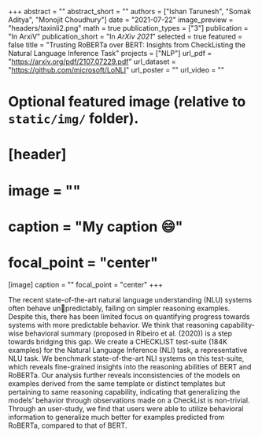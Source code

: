 +++
abstract = ""
abstract_short = ""
authors = ["Ishan Tarunesh", "Somak Aditya", "Monojit Choudhury"]
date = "2021-07-22"
image_preview = "headers/taxinli2.png"
math = true
publication_types = ["3"]
publication = "In ArxiV"
publication_short = "In *ArXiv 2021*"
selected = true
featured = false
title = "Trusting RoBERTa over BERT: Insights from CheckListing the Natural Language Inference Task"
projects = ["NLP"]
url_pdf = "https://arxiv.org/pdf/2107.07229.pdf"
url_dataset = "https://github.com/microsoft/LoNLI"
url_poster = ""
url_video = ""


# Optional featured image (relative to `static/img/` folder).
# [header]
# image = ""
# caption = "My caption :smile:"
# focal_point = "center"

[image]
caption = ""
focal_point = "center"
+++

The recent state-of-the-art natural language understanding (NLU) systems often behave unpredictably, failing on simpler reasoning examples. Despite this, there has been limited focus on quantifying progress towards systems with more predictable behavior. We think that reasoning capability-wise behavioral summary (proposed in Ribeiro et al. (2020)) is a step towards bridging this gap. We create a CHECKLIST test-suite (184K examples) for the Natural Language Inference (NLI) task, a representative NLU task. We benchmark state-of-the-art NLI systems on this test-suite, which reveals fine-grained insights into the reasoning abilities of BERT and RoBERTa. Our analysis further reveals inconsistencies of the models on examples derived from the same template or distinct templates but pertaining to same reasoning capability, indicating that generalizing the models’ behavior through observations made on a CheckList is non-trivial. Through an user-study, we find that users were able to utilize behavioral information to generalize much better for examples predicted from RoBERTa, compared to that of BERT.

